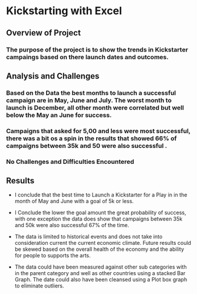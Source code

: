 # Kickstarting with Excel

## Overview of Project

### The purpose of the project is to show the trends in Kickstarter campaings based on there launch dates and outcomes.  

## Analysis and Challenges

### Based on the Data the best months to launch a successful campaign are in May, June and July. The worst month to launch is December, all other month were correlated but well below the May an June for success.  

### Campaigns that asked for 5,00 and less were most successful, there was a bit os a spin in the results that showed 66% of campaigns between 35k and 50 were also successful .  

### No Challenges and Difficulties Encountered

## Results

- I conclude that the best time to Launch a Kickstarter for a Play in in the month of May and June  with a goal of 5k or less. 

- I Conclude the lower the goal amount the great probability of success, with one exception the data does show that campaigns between 35k and 50k were also successful 67% of the time. 

- The data is limited to historical events and does not take into consideration current the current economic climate. Future results could be skewed based on the overall health of the economy and the ability  for people to supports the arts. 

- The data could have been measured against other sub categories with in the parent category and well as other countries using a stacked Bar Graph. The date could also have been cleansed using a Plot box graph to eliminate outliers.  
